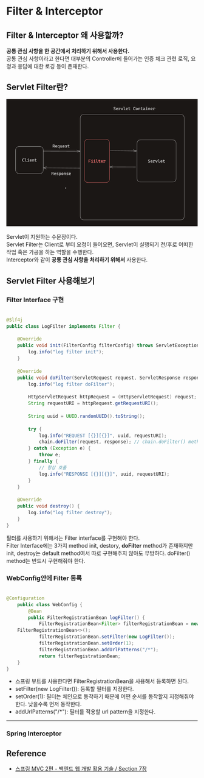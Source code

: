 # Filter & Interceptor

## Filter & Interceptor 왜 사용할까?
**공통 관심 사항을 한 공간에서 처리하기 위해서 사용한다.**<br> 
공통 관심 사항이라고 한다면 대부분의 Controller에 들어가는 인증 체크 관련 로직, 요청과 응답에 대한 로깅 등이 존재한다.


## Servlet Filter란?

![servlet_filter_flow.png](../../servlet_filter_flow.png)

Servlet이 지원하는 수문장이다.<br>
Servlet Filter는 Client로 부터 요청이 들어오면, Servlet이 실행되기 전/후로 어떠한 작업 혹은 가공을 하는 역할을 수행한다.<br>
Interceptor와 같이 **공통 관심 사항을 처리하기 위해서** 사용한다.<br>


## Servlet Filter 사용해보기


### Filter Interface 구현

```java

@Slf4j
public class LogFilter implements Filter {

    @Override
    public void init(FilterConfig filterConfig) throws ServletException {
        log.info("log filter init");
    }

    @Override
    public void doFilter(ServletRequest request, ServletResponse response, FilterChain chain) throws IOException, ServletException {
        log.info("log filter doFilter");

        HttpServletRequest httpRequest = (HttpServletRequest) request; // Down Casting
        String requestURI = httpRequest.getRequestURI();

        String uuid = UUID.randomUUID().toString();

        try {
            log.info("REQUEST [{}][{}]", uuid, requestURI);
            chain.doFilter(request, response); // chain.doFilter() method를 반드시 호출해줘야 한다. 호출하지 않을 시, 다음 단계로 진행되지 않는다.
        } catch (Exception e) {
            throw e;
        } finally {
            // 항상 호출
            log.info("RESPONSE [{}][{}]", uuid, requestURI);
        }
    }

    @Override
    public void destroy() {
        log.info("log filter destroy");
    }
}
```

필터를 사용하기 위해서는 Filter interface를 구현해야 한다. <br>
Filter Interface에는 3가지 method init, destory, **doFilter** method가 존재하지만 <br>
init, destroy는 default method여서 따로 구현해주지 않아도 무방하다. doFilter() method는 반드시 구현해줘야 한다.


### WebConfig안에 Filter 등록

```java

@Configuration
    public class WebConfig {
        @Bean
        public FilterRegistrationBean logFilter() {
            FilterRegistrationBean<Filter> filterRegistrationBean = new
    FilterRegistrationBean<>();
            filterRegistrationBean.setFilter(new LogFilter());
            filterRegistrationBean.setOrder(1);
            filterRegistrationBean.addUrlPatterns("/*");
            return filterRegistrationBean;
    } 
}

```

* 스프링 부트를 사용한다면 FilterRegistrationBean을 사용해서 등록하면 된다.
* setFilter(new LogFilter()): 등록할 필터를 지정한다.
* setOrder(1): 필터는 체인으로 동작하기 때문에 어떤 순서를 동작할지 지정해줘야 한다. 낮을수록 먼저 동작한다.
* addUrlPatterns("/*"): 필터를 적용할 url pattern을 지정한다.

---

### Spring Interceptor



## Reference
* [스프링 MVC 2편 - 백엔드 웹 개발 활용 기술 / Section 7장](https://www.inflearn.com/course/%EC%8A%A4%ED%94%84%EB%A7%81-mvc-2/dashboard)


